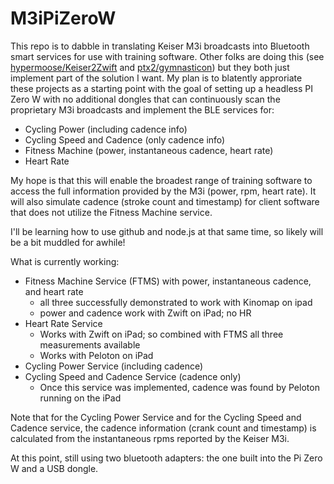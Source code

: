 # M3iPiZeroW 
This repo is to dabble in translating Keiser M3i broadcasts into Bluetooth smart services for use with training software.  Other folks are doing this (see [hypermoose/Keiser2Zwift](https://github.com/hypermoose/Keiser2Zwift) and [ptx2/gymnasticon](https://github.com/ptx2/gymnasticon)) but they both just implement part of the solution I want. My plan is to blatently approriate these projects as a starting point with the goal of setting up a headless PI Zero W with no additional dongles that can continuously scan the proprietary M3i broadcasts and implement the BLE services for:
* Cycling Power (including cadence info)
* Cycling Speed and Cadence (only cadence info)
* Fitness Machine (power, instantaneous cadence, heart rate)
* Heart Rate

My hope is that this will enable the broadest range of training software to access the full information provided by the M3i (power, rpm, heart rate).  It will also simulate cadence (stroke count and timestamp) for client software that does not utilize the Fitness Machine service.

I'll be learning how to use github and node.js at that same time, so likely will be a bit muddled for awhile!

What is currently working:
* Fitness Machine Service (FTMS) with power, instantaneous cadence, and heart rate
  * all three successfully demonstrated to work with Kinomap on ipad
  * power and cadence work with Zwift on iPad; no HR
* Heart Rate Service
  * Works with Zwift on iPad; so combined with FTMS all three measurements available
  * Works with Peloton on iPad
* Cycling Power Service (including cadence)
* Cycling Speed and Cadence Service (cadence only)
  * Once this service was implemented, cadence was found by Peloton running on the iPad

Note that for the Cycling Power Service and for the Cycling Speed and Cadence service, the cadence information (crank count and timestamp) is calculated from the instantaneous rpms reported by the Keiser M3i.

At this point, still using two bluetooth adapters: the one built into the Pi Zero W and a USB dongle.
